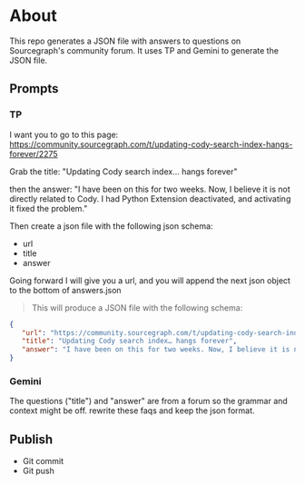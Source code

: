 # About

This repo generates a JSON file with answers to questions on Sourcegraph's community forum. It uses TP and Gemini to generate the JSON file.

## Prompts

### TP

I want you to go to this page: https://community.sourcegraph.com/t/updating-cody-search-index-hangs-forever/2275

Grab the title: "Updating Cody search index… hangs forever"

then the answer: "I have been on this for two weeks. Now, I believe it is not directly related to Cody. I had Python Extension deactivated, and activating it fixed the problem."

Then create a json file with the following json schema:
* url
* title
* answer

Going forward I will give you a url, and you will append the next json object to the bottom of answers.json

> This will produce a JSON file with the following schema:

```json
{
   "url": "https://community.sourcegraph.com/t/updating-cody-search-index-hangs-forever/2275",
   "title": "Updating Cody search index… hangs forever",
   "answer": "I have been on this for two weeks. Now, I believe it is not directly related to Cody. I had Python Extension deactivated, and activating it fixed the problem."
}
```

### Gemini

The questions ("title") and "answer" are from a forum so the grammar and context might be off. rewrite these faqs and keep the json format.

## Publish

- Git commit
- Git push
